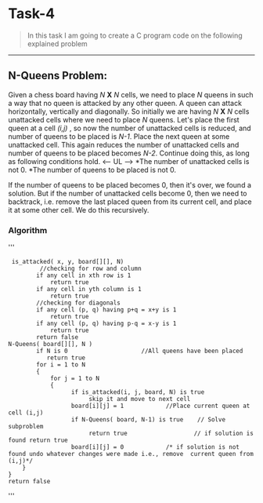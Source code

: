 # Task-4
<!-- Blockquote -->
>In this task I am going to create a C program code on the following explained problem
<!-- Horizontal Rule -->
---
## N-Queens Problem:
<!-- Strong --><!-- Italics -->
Given a chess board having *N* **X** *N* cells, we need to place *N* queens in such a way that no queen is attacked by any other queen. A queen can attack horizontally, vertically and diagonally.
So initially we are having *N* **X** *N* cells unattacked cells where we need to place *N* queens. Let's place the first queen at a cell *(i,j)* , so now the number of unattacked cells is reduced, and number of queens to be placed is *N-1*. Place the next queen at some unattacked cell. This again reduces the number of unattacked cells and number of queens to be placed becomes *N-2*. Continue doing this, as long as following conditions hold.
<-- UL -->
*The number of unattacked cells is not 0.
*The number of queens to be placed is not 0.

If the number of queens to be placed becomes 0, then it's over, we found a solution. But if the number of unattacked cells become 0, then we need to backtrack, i.e. remove the last placed queen from its current cell, and place it at some other cell. We do this recursively.

### Algorithm
<!-- Github Markdown -->
<!-- Code Blocks -->
'''

     is_attacked( x, y, board[][], N)
             //checking for row and column
            if any cell in xth row is 1
                return true
            if any cell in yth column is 1
                return true
            //checking for diagonals
            if any cell (p, q) having p+q = x+y is 1          
                return true
            if any cell (p, q) having p-q = x-y is 1
                return true
            return false
    N-Queens( board[][], N )
            if N is 0                     //All queens have been placed
               return true
            for i = 1 to N 
            {
                for j = 1 to N 
                {
                      if is_attacked(i, j, board, N) is true
                           skip it and move to next cell
                      board[i][j] = 1            //Place current queen at cell (i,j)
                      if N-Queens( board, N-1) is true    // Solve subproblem
                           return true                   // if solution is found return true
                      board[i][j] = 0            /* if solution is not found undo whatever changes were made i.e., remove  current queen from (i,j)*/
        }
    }
    return false
'''
